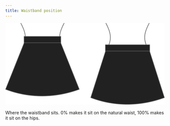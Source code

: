 ```yaml
---
title: Waistband position
---
```


![Waistband position](waistbandposition.svg)

Where the waistband sits. 0% makes it sit on the natural waist, 100% makes it sit on the hips.
